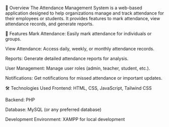 📜 Overview
The Attendance Management System is a web-based application designed to help organizations manage and track attendance for their employees or students. It provides features to mark attendance, view attendance records, and generate reports.

🚀 Features
Mark Attendance: Easily mark attendance for individuals or groups.

View Attendance: Access daily, weekly, or monthly attendance records.

Reports: Generate detailed attendance reports for analysis.

User Management: Manage user roles (admin, teacher, student, etc.).

Notifications: Get notifications for missed attendance or important updates.

🛠 Technologies Used
Frontend: HTML, CSS, JavaScript, Tailwind CSS

Backend: PHP

Database: MySQL (or any preferred database)

Development Environment: XAMPP for local development
